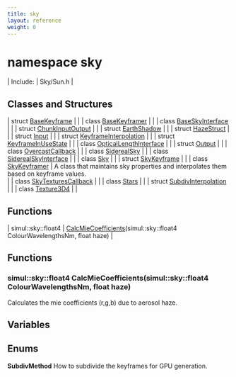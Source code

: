 ```yaml
---
title: sky
layout: reference
weight: 0
---
```

namespace sky
===

| Include: | Sky/Sun.h |



Classes and Structures
---

| struct [BaseKeyframe](sky/basekeyframe) |  |
| class [BaseKeyframer](sky/basekeyframer) |  |
| class [BaseSkyInterface](sky/baseskyinterface) |  |
| struct [ChunkInputOutput](sky/chunkinputoutput) |  |
| struct [EarthShadow](sky/earthshadow) |  |
| struct [HazeStruct](sky/hazestruct) |  |
| struct [Input](sky/input) |  |
| struct [KeyframeInterpolation](sky/keyframeinterpolation) |  |
| struct [KeyframeInUseState](sky/keyframeinusestate) |  |
| class [OpticalLengthInterface](sky/opticallengthinterface) |  |
| struct [Output](sky/output) |  |
| class [OvercastCallback](sky/overcastcallback) |  |
| class [SiderealSky](sky/siderealsky) |  |
| class [SiderealSkyInterface](sky/siderealskyinterface) |  |
| class [Sky](sky/sky) |  |
| struct [SkyKeyframe](sky/skykeyframe) |  |
| class [SkyKeyframer](sky/skykeyframer) | A class that maintains sky properties and interpolates them based on keyframe values.<br> |
| class [SkyTexturesCallback](sky/skytexturescallback) |  |
| class [Stars](sky/stars) |  |
| struct [SubdivInterpolation](sky/subdivinterpolation) |  |
| class [Texture3D4](sky/texture3d4) |  |

Functions
---

| simul::sky::float4 | [CalcMieCoefficients](#CalcMieCoefficients)(simul::sky::float4 ColourWavelengthsNm, float haze) |


Functions
---

### <a name="CalcMieCoefficients"/>simul::sky::float4 CalcMieCoefficients(simul::sky::float4 ColourWavelengthsNm, float haze)
Calculates the mie coefficients (r,g,b) due to aerosol haze.

Variables
---

Enums
---

**SubdivMethod**  How to subdivide the keyframes for GPU generation.
